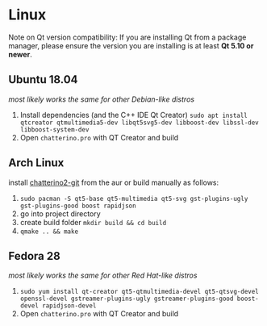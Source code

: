 # Linux

Note on Qt version compatibility: If you are installing Qt from a package manager, please ensure the version you are installing is at least **Qt 5.10 or newer**.

## Ubuntu 18.04
*most likely works the same for other Debian-like distros*
1. Install dependencies (and the C++ IDE Qt Creator) `sudo apt install qtcreator qtmultimedia5-dev libqt5svg5-dev libboost-dev libssl-dev libboost-system-dev`
1. Open `chatterino.pro` with QT Creator and build

## Arch Linux
install [chatterino2-git](https://aur.archlinux.org/packages/chatterino2-git/) from the aur or build manually as follows:
1. `sudo pacman -S qt5-base qt5-multimedia qt5-svg gst-plugins-ugly gst-plugins-good boost rapidjson`
1. go into project directory
1. create build folder `mkdir build && cd build`
1. `qmake .. && make`

## Fedora 28
*most likely works the same for other Red Hat-like distros*
1. `sudo yum install qt-creator qt5-qtmultimedia-devel qt5-qtsvg-devel openssl-devel gstreamer-plugins-ugly gstreamer-plugins-good boost-devel rapidjson-devel`
1. Open `chatterino.pro` with QT Creator and build
